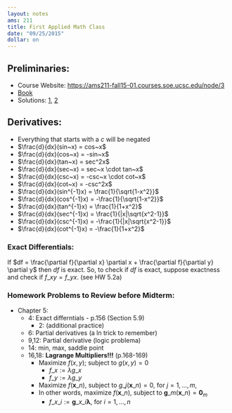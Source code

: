 ```yaml
---
layout: notes
ams: 211
title: First Applied Math Class
date: "09/25/2015"
dollar: on
---
```


## Preliminaries:
- Course Website: https://ams211-fall15-01.courses.soe.ucsc.edu/node/3
- [Book](/assets/ams211/mathbook.pdf)
- Solutions: [1](http://bit.ly/ams211-solutions-2), [2](http://bit.ly/ams211-solutions-3)

## Derivatives:
- Everything that starts with a $c$ will be negated
- $\frac{d}{dx}(sin~x) =  cos~x$
- $\frac{d}{dx}(cos~x) = -sin~x$
- $\frac{d}{dx}(tan~x) =  sec^2x$
- $\frac{d}{dx}(sec~x) =  sec~x \cdot tan~x$
- $\frac{d}{dx}(csc~x) = -csc~x \cdot cot~x$
- $\frac{d}{dx}(cot~x) = -csc^2x$
- $\frac{d}{dx}(sin^{-1}x) =  \frac{1}{\sqrt{1-x^2}}$
- $\frac{d}{dx}(cos^{-1}x) = -\frac{1}{\sqrt{1-x^2}}$
- $\frac{d}{dx}(tan^{-1}x) =  \frac{1}{1+x^2}$
- $\frac{d}{dx}(sec^{-1}x) =  \frac{1}{|x|\sqrt{x^2-1}}$
- $\frac{d}{dx}(csc^{-1}x) = -\frac{1}{|x|\sqrt{x^2-1}}$
- $\frac{d}{dx}(cot^{-1}x) = -\frac{1}{1+x^2}$

### Exact Differentials:
If $df = \frac{\partial f}{\partial x} \partial x + \frac{\partial f}{\partial
y} \partial y$ then $df$ is exact. So, to check if $df$ is exact, suppose exactness
and check if $f\_{xy} = f\_{yx}$. (see HW 5.2a)

### Homework Problems to Review before Midterm:
- Chapter 5: 
  - 4: Exact differntials - p.156 (Section 5.9)
    - 2: (additional practice)
  - 6: Partial derivatives (a ln trick to remember)
  - 9,12: Partial derivative (logic problema)
  - 14: min, max, saddle point
  - 16,18: **Lagrange Multipliers!!!** (p.168-169)
      - Maximize $f(x,y)$; subject to $g(x,y) = 0$
          - $f\_x:= \lambda g\_x$
          - $f\_y:= \lambda g\_y$
       - Maximize $f(\mathbf x\_n$), subject to $g\_j(\mathbf x\_n) = 0$, for $j = 1,...,m$,
       - In other words, maximize $f(\mathbf x\_n$), subject to $\mathbf g\_m(\mathbf x\_n) = \mathbf 0_m$
          - $f\_{x\_i}:= \mathbf g\_{x\_i} \mathbf\lambda$, for $i = 1,...,n$

